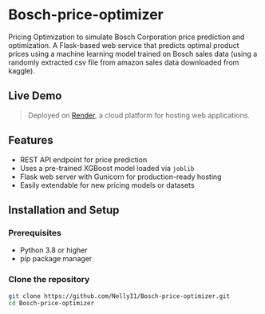 # Bosch-price-optimizer
Pricing Optimization to simulate Bosch Corporation price prediction and optimization.
A Flask-based web service that predicts optimal product prices using a machine learning model trained on Bosch sales data (using a randomly extracted csv file from amazon sales data downloaded from kaggle).

## Live Demo

> Deployed on [Render](https://render.com/), a cloud platform for hosting web applications.

## Features

- REST API endpoint for price prediction  
- Uses a pre-trained XGBoost model loaded via `joblib`  
- Flask web server with Gunicorn for production-ready hosting  
- Easily extendable for new pricing models or datasets  

## Installation and Setup

### Prerequisites

- Python 3.8 or higher  
- pip package manager  

### Clone the repository

```bash
git clone https://github.com/NellyI1/Bosch-price-optimizer.git
cd Bosch-price-optimizer

